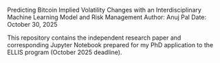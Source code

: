 Predicting Bitcoin Implied Volatility Changes with an Interdisciplinary Machine Learning Model and Risk Management
Author: Anuj Pal Date: October 30, 2025

This repository contains the independent research paper and corresponding Jupyter Notebook prepared for my PhD application to the ELLIS program (October 2025 deadline).

